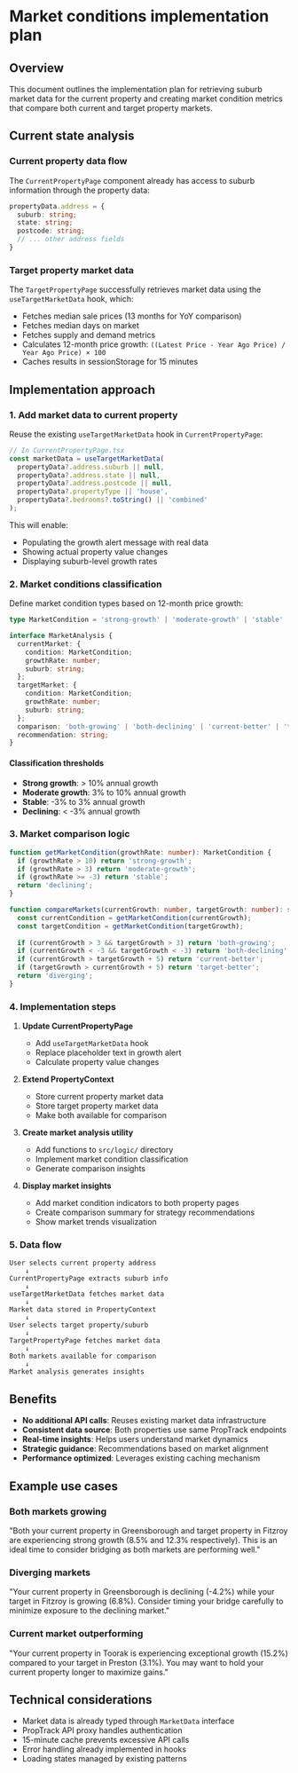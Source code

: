 # Market conditions implementation plan

## Overview

This document outlines the implementation plan for retrieving suburb market data for the current property and creating market condition metrics that compare both current and target property markets.

## Current state analysis

### Current property data flow

The `CurrentPropertyPage` component already has access to suburb information through the property data:

```typescript
propertyData.address = {
  suburb: string;
  state: string;
  postcode: string;
  // ... other address fields
}
```

### Target property market data

The `TargetPropertyPage` successfully retrieves market data using the `useTargetMarketData` hook, which:
- Fetches median sale prices (13 months for YoY comparison)
- Fetches median days on market
- Fetches supply and demand metrics
- Calculates 12-month price growth: `((Latest Price - Year Ago Price) / Year Ago Price) × 100`
- Caches results in sessionStorage for 15 minutes

## Implementation approach

### 1. Add market data to current property

Reuse the existing `useTargetMarketData` hook in `CurrentPropertyPage`:

```typescript
// In CurrentPropertyPage.tsx
const marketData = useTargetMarketData(
  propertyData?.address.suburb || null,
  propertyData?.address.state || null,
  propertyData?.address.postcode || null,
  propertyData?.propertyType || 'house',
  propertyData?.bedrooms?.toString() || 'combined'
);
```

This will enable:
- Populating the growth alert message with real data
- Showing actual property value changes
- Displaying suburb-level growth rates

### 2. Market conditions classification

Define market condition types based on 12-month price growth:

```typescript
type MarketCondition = 'strong-growth' | 'moderate-growth' | 'stable' | 'declining';

interface MarketAnalysis {
  currentMarket: {
    condition: MarketCondition;
    growthRate: number;
    suburb: string;
  };
  targetMarket: {
    condition: MarketCondition;
    growthRate: number;
    suburb: string;
  };
  comparison: 'both-growing' | 'both-declining' | 'current-better' | 'target-better' | 'diverging';
  recommendation: string;
}
```

#### Classification thresholds

- **Strong growth**: > 10% annual growth
- **Moderate growth**: 3% to 10% annual growth
- **Stable**: -3% to 3% annual growth
- **Declining**: < -3% annual growth

### 3. Market comparison logic

```typescript
function getMarketCondition(growthRate: number): MarketCondition {
  if (growthRate > 10) return 'strong-growth';
  if (growthRate > 3) return 'moderate-growth';
  if (growthRate >= -3) return 'stable';
  return 'declining';
}

function compareMarkets(currentGrowth: number, targetGrowth: number): string {
  const currentCondition = getMarketCondition(currentGrowth);
  const targetCondition = getMarketCondition(targetGrowth);
  
  if (currentGrowth > 3 && targetGrowth > 3) return 'both-growing';
  if (currentGrowth < -3 && targetGrowth < -3) return 'both-declining';
  if (currentGrowth > targetGrowth + 5) return 'current-better';
  if (targetGrowth > currentGrowth + 5) return 'target-better';
  return 'diverging';
}
```

### 4. Implementation steps

1. **Update CurrentPropertyPage**
   - Add `useTargetMarketData` hook
   - Replace placeholder text in growth alert
   - Calculate property value changes

2. **Extend PropertyContext**
   - Store current property market data
   - Store target property market data
   - Make both available for comparison

3. **Create market analysis utility**
   - Add functions to `src/logic/` directory
   - Implement market condition classification
   - Generate comparison insights

4. **Display market insights**
   - Add market condition indicators to both property pages
   - Create comparison summary for strategy recommendations
   - Show market trends visualization

### 5. Data flow

```
User selects current property address
    ↓
CurrentPropertyPage extracts suburb info
    ↓
useTargetMarketData fetches market data
    ↓
Market data stored in PropertyContext
    ↓
User selects target property/suburb
    ↓
TargetPropertyPage fetches market data
    ↓
Both markets available for comparison
    ↓
Market analysis generates insights
```

## Benefits

- **No additional API calls**: Reuses existing market data infrastructure
- **Consistent data source**: Both properties use same PropTrack endpoints
- **Real-time insights**: Helps users understand market dynamics
- **Strategic guidance**: Recommendations based on market alignment
- **Performance optimized**: Leverages existing caching mechanism

## Example use cases

### Both markets growing
"Both your current property in Greensborough and target property in Fitzroy are experiencing strong growth (8.5% and 12.3% respectively). This is an ideal time to consider bridging as both markets are performing well."

### Diverging markets
"Your current property in Greensborough is declining (-4.2%) while your target in Fitzroy is growing (6.8%). Consider timing your bridge carefully to minimize exposure to the declining market."

### Current market outperforming
"Your current property in Toorak is experiencing exceptional growth (15.2%) compared to your target in Preston (3.1%). You may want to hold your current property longer to maximize gains."

## Technical considerations

- Market data is already typed through `MarketData` interface
- PropTrack API proxy handles authentication
- 15-minute cache prevents excessive API calls
- Error handling already implemented in hooks
- Loading states managed by existing patterns